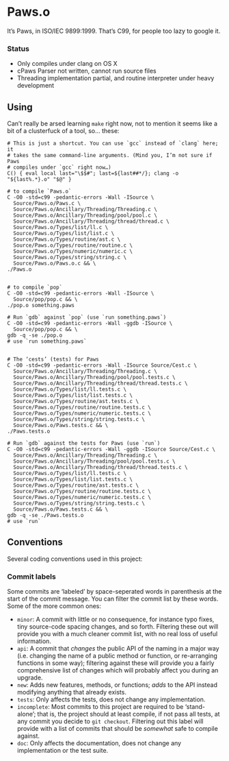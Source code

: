 Paws.o
======
It’s Paws, in ISO/IEC 9899:1999. That’s C99, for people too lazy to google it.

### Status
- Only compiles under clang on OS X
- cPaws Parser not written, cannot run source files
- Threading implementation partial, and routine interpreter under heavy
  development

Using
-----
Can’t really be arsed learning `make` right now, not to mention it seems like
a bit of a clusterfuck of a tool, so… these:

    # This is just a shortcut. You can use `gcc` instead of `clang` here; it
    # takes the same command-line arguments. (Mind you, I’m not sure if Paws
    # compiles under `gcc` right now…)
    C() { eval local last="\$$#"; last=${last##*/}; clang -o "${last%.*}.o" "$@" }
    
    # to compile `Paws.o`
    C -O0 -std=c99 -pedantic-errors -Wall -ISource \
      Source/Paws.o/Paws.c \
      Source/Paws.o/Ancillary/Threading/Threading.c \
      Source/Paws.o/Ancillary/Threading/pool/pool.c \
      Source/Paws.o/Ancillary/Threading/thread/thread.c \
      Source/Paws.o/Types/list/ll.c \
      Source/Paws.o/Types/list/list.c \
      Source/Paws.o/Types/routine/ast.c \
      Source/Paws.o/Types/routine/routine.c \
      Source/Paws.o/Types/numeric/numeric.c \
      Source/Paws.o/Types/string/string.c \
      Source/Paws.o/Paws.o.c && \
    ./Paws.o
    
    
    # to compile `pop`
    C -O0 -std=c99 -pedantic-errors -Wall -ISource \
      Source/pop/pop.c && \
    ./pop.o something.paws
    
    # Run `gdb` against `pop` (use `run something.paws`)
    C -O0 -std=c99 -pedantic-errors -Wall -ggdb -ISource \
      Source/pop/pop.c && \
    gdb -q -se ./pop.o
    # use `run something.paws`
    
    
    # The ‘cests’ (tests) for Paws
    C -O0 -std=c99 -pedantic-errors -Wall -ISource Source/Cest.c \
      Source/Paws.o/Ancillary/Threading/Threading.c \
      Source/Paws.o/Ancillary/Threading/pool/pool.tests.c \
      Source/Paws.o/Ancillary/Threading/thread/thread.tests.c \
      Source/Paws.o/Types/list/ll.tests.c \
      Source/Paws.o/Types/list/list.tests.c \
      Source/Paws.o/Types/routine/ast.tests.c \
      Source/Paws.o/Types/routine/routine.tests.c \
      Source/Paws.o/Types/numeric/numeric.tests.c \
      Source/Paws.o/Types/string/string.tests.c \
      Source/Paws.o/Paws.tests.c && \
    ./Paws.tests.o
    
    # Run `gdb` against the tests for Paws (use `run`)
    C -O0 -std=c99 -pedantic-errors -Wall -ggdb -ISource Source/Cest.c \
      Source/Paws.o/Ancillary/Threading/Threading.c \
      Source/Paws.o/Ancillary/Threading/pool/pool.tests.c \
      Source/Paws.o/Ancillary/Threading/thread/thread.tests.c \
      Source/Paws.o/Types/list/ll.tests.c \
      Source/Paws.o/Types/list/list.tests.c \
      Source/Paws.o/Types/routine/ast.tests.c \
      Source/Paws.o/Types/routine/routine.tests.c \
      Source/Paws.o/Types/numeric/numeric.tests.c \
      Source/Paws.o/Types/string/string.tests.c \
      Source/Paws.o/Paws.tests.c && \
    gdb -q -se ./Paws.tests.o
    # use `run`

Conventions
-----------
Several coding conventions used in this project:

### Commit labels
Some commits are ‘labeled’ by space-seperated words in parenthesis at the
start of the commit message. You can filter the commit list by these words.
Some of the more common ones:

- `minor`: A commit with little or no consequence, for instance typo fixes,
  tiny source-code spacing changes, and so forth. Filtering these out will
  provide you with a much cleaner commit list, with no real loss of useful
  information.
- `api`: A commit that *changes* the public API of the naming in a major way
  (i.e. changing the name of a public method or function, or re-arranging
  functions in some way); filtering against these will provide you a fairly
  comprehensive list of changes which will probably affect you during an
  upgrade.
- `new`: Adds new features, methods, or functions; *adds* to the API instead
  modifying anything that already exists.
- `tests`: Only affects the tests, does not change any implementation.
- `incomplete`: Most commits to this project are required to be ‘stand-alone’;
  that is, the project should at least compile, if not pass all tests, at any
  commit you decide to `git checkout`. Filtering out this label will provide
  with a list of commits that should be *somewhat* safe to compile against.
- `doc`: Only affects the documentation, does not change any implementation or
  the test suite.
